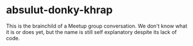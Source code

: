 # absulut-donky-khrap
This is the brainchild of a Meetup group conversation. We don't know what it is or does yet, but the name is still self explanatory despite its lack of code.
